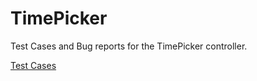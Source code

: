 # TimePicker
Test Cases and Bug reports for the TimePicker controller.

[Test Cases](https://github.com/QualityAssuranceTeam/TimePicker/tree/master/TestCases)
